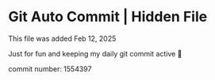 # Git Auto Commit | Hidden File

This file was added Feb 12, 2025

Just for fun and keeping my daily git commit active 🤪

commit number: 1554397
